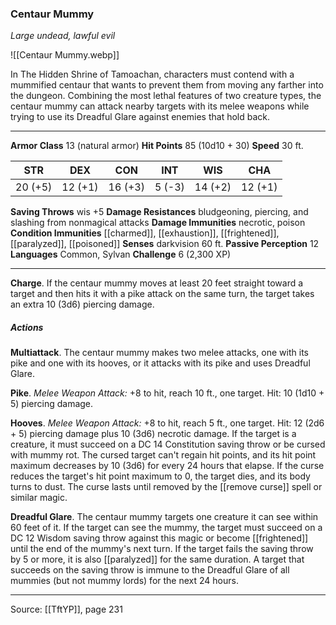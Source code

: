 ### Centaur Mummy
_Large undead, lawful evil_

![[Centaur Mummy.webp]]

In The Hidden Shrine of Tamoachan, characters must contend with a mummified centaur that wants to prevent them from moving any farther into the dungeon. Combining the most lethal features of two creature types, the centaur mummy can attack nearby targets with its melee weapons while trying to use its Dreadful Glare against enemies that hold back.






---

**Armor Class** 13 (natural armor)
**Hit Points** 85 (10d10 + 30)
**Speed** 30 ft.

| STR     | DEX     | CON     | INT     | WIS     | CHA     |
|---------|---------|---------|---------|---------|---------|
| 20 (+5) | 12 (+1) | 16 (+3) | 5 (-3) | 14 (+2) | 12 (+1) |

**Saving Throws** wis +5
**Damage Resistances** bludgeoning, piercing, and slashing from nonmagical attacks
**Damage Immunities** necrotic, poison
**Condition Immunities** [[charmed]], [[exhaustion]], [[frightened]], [[paralyzed]], [[poisoned]]
**Senses** darkvision 60 ft.
**Passive Perception** 12
**Languages** Common, Sylvan
**Challenge** 6 (2,300 XP)

---

**Charge**. If the centaur mummy moves at least 20 feet straight toward a target and then hits it with a pike attack on the same turn, the target takes an extra 10 (3d6) piercing damage.

##### Actions
**Multiattack**. The centaur mummy makes two melee attacks, one with its pike and one with its hooves, or it attacks with its pike and uses Dreadful Glare.

**Pike**. _Melee Weapon Attack:_ +8 to hit, reach 10 ft., one target. Hit: 10 (1d10 + 5) piercing damage.

**Hooves**. _Melee Weapon Attack:_ +8 to hit, reach 5 ft., one target. Hit: 12 (2d6 + 5) piercing damage plus 10 (3d6) necrotic damage. If the target is a creature, it must succeed on a DC 14 Constitution saving throw or be cursed with mummy rot. The cursed target can't regain hit points, and its hit point maximum decreases by 10 (3d6) for every 24 hours that elapse. If the curse reduces the target's hit point maximum to 0, the target dies, and its body turns to dust. The curse lasts until removed by the [[remove curse]] spell or similar magic.

**Dreadful Glare**. The centaur mummy targets one creature it can see within 60 feet of it. If the target can see the mummy, the target must succeed on a DC 12 Wisdom saving throw against this magic or become [[frightened]] until the end of the mummy's next turn. If the target fails the saving throw by 5 or more, it is also [[paralyzed]] for the same duration. A target that succeeds on the saving throw is immune to the Dreadful Glare of all mummies (but not mummy lords) for the next 24 hours.


---

Source: [[TftYP]], page 231